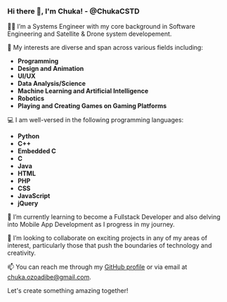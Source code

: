 ### Hi there 👋, I'm Chuka! - @ChukaCSTD

👨‍💻 I’m a Systems Engineer with my core background in Software Engineering and Satellite & Drone system developement.

👀 My interests are diverse and span across various fields including:

- **Programming**
- **Design and Animation**
- **UI/UX**
- **Data Analysis/Science**
- **Machine Learning and Artificial Intelligence**
- **Robotics**
- **Playing and Creating Games on Gaming Platforms**

💻 I am well-versed in the following programming languages:

- **Python**
- **C++**
- **Embedded C**
- **C**
- **Java**
- **HTML**
- **PHP**
- **CSS**
- **JavaScript**
- **jQuery**

🌱 I’m currently learning to become a Fullstack Developer and also delving into Mobile App Development as I progress in my journey.

🤝 I’m looking to collaborate on exciting projects in any of my areas of interest, particularly those that push the boundaries of technology and creativity.

📫 You can reach me through my [GitHub profile](https://github.com/ChukaCSTD) or via email at chuka.ozoadibe@gmail.com.

Let's create something amazing together!


<!---
ChukaCSTD/ChukaCSTD is a ✨ special ✨ repository because its `README.md` (this file) appears on your GitHub profile.
You can click the Preview link to take a look at your changes.
--->
